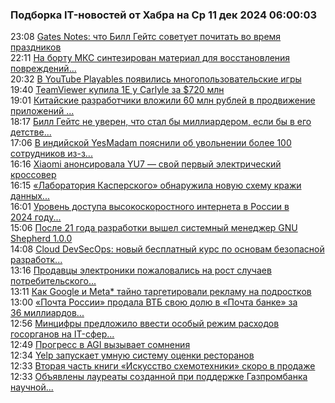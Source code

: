 <h3>Подборка IT-новостей от Хабра на Ср 11 дек 2024 06:00:03</h3>
<div class="rss">
  <span class="smaller gray hspace">23:08</span>
  <a class="nodecor" href="https://habr.com/ru/news/865552/?utm_source=habrahabr&utm_medium=rss&utm_campaign=865552">Gates Notes: что Билл Гейтс советует почитать во время праздников</a>
</div>
<div class="rss">
  <span class="smaller gray hspace">22:11</span>
  <a class="nodecor" href="https://habr.com/ru/news/865544/?utm_source=habrahabr&utm_medium=rss&utm_campaign=865544">На борту МКС синтезирован материал для восстановления повреждений...</a>
</div>
<div class="rss">
  <span class="smaller gray hspace">20:32</span>
  <a class="nodecor" href="https://habr.com/ru/news/865538/?utm_source=habrahabr&utm_medium=rss&utm_campaign=865538">В YouTube Playables появились многопользовательские игры</a>
</div>
<div class="rss">
  <span class="smaller gray hspace">19:40</span>
  <a class="nodecor" href="https://habr.com/ru/news/865530/?utm_source=habrahabr&utm_medium=rss&utm_campaign=865530">TeamViewer купила 1E у Carlyle за $720 млн</a>
</div>
<div class="rss">
  <span class="smaller gray hspace">19:01</span>
  <a class="nodecor" href="https://habr.com/ru/news/865520/?utm_source=habrahabr&utm_medium=rss&utm_campaign=865520">Китайские разработчики вложили 60 млн рублей в продвижение приложений ...</a>
</div>
<div class="rss">
  <span class="smaller gray hspace">18:17</span>
  <a class="nodecor" href="https://habr.com/ru/news/865516/?utm_source=habrahabr&utm_medium=rss&utm_campaign=865516">Билл Гейтс не уверен, что стал бы миллиардером, если бы в его детстве...</a>
</div>
<div class="rss">
  <span class="smaller gray hspace">17:06</span>
  <a class="nodecor" href="https://habr.com/ru/news/865508/?utm_source=habrahabr&utm_medium=rss&utm_campaign=865508">В индийской YesMadam пояснили об увольнении более 100 сотрудников из-з...</a>
</div>
<div class="rss">
  <span class="smaller gray hspace">16:16</span>
  <a class="nodecor" href="https://habr.com/ru/news/865494/?utm_source=habrahabr&utm_medium=rss&utm_campaign=865494">Xiaomi анонсировала YU7 — свой первый электрический кроссовер</a>
</div>
<div class="rss">
  <span class="smaller gray hspace">16:15</span>
  <a class="nodecor" href="https://habr.com/ru/news/865492/?utm_source=habrahabr&utm_medium=rss&utm_campaign=865492">«Лаборатория Касперского» обнаружила новую схему кражи данных...</a>
</div>
<div class="rss">
  <span class="smaller gray hspace">16:01</span>
  <a class="nodecor" href="https://habr.com/ru/news/865486/?utm_source=habrahabr&utm_medium=rss&utm_campaign=865486">Уровень доступа высокоскоростного интернета в России в 2024 году...</a>
</div>
<div class="rss">
  <span class="smaller gray hspace">15:06</span>
  <a class="nodecor" href="https://habr.com/ru/news/865474/?utm_source=habrahabr&utm_medium=rss&utm_campaign=865474">После 21 года разработки вышел системный менеджер GNU Shepherd 1.0.0</a>
</div>
<div class="rss">
  <span class="smaller gray hspace">14:08</span>
  <a class="nodecor" href="https://habr.com/ru/companies/beeline_cloud/news/865462/?utm_source=habrahabr&utm_medium=rss&utm_campaign=865462">Cloud DevSecOps: новый бесплатный курс по основам безопасной разработк...</a>
</div>
<div class="rss">
  <span class="smaller gray hspace">13:16</span>
  <a class="nodecor" href="https://habr.com/ru/news/865446/?utm_source=habrahabr&utm_medium=rss&utm_campaign=865446">Продавцы электроники пожаловались на рост случаев потребительского...</a>
</div>
<div class="rss">
  <span class="smaller gray hspace">13:11</span>
  <a class="nodecor" href="https://habr.com/ru/companies/bothub/news/865444/?utm_source=habrahabr&utm_medium=rss&utm_campaign=865444">Как Google и Meta* тайно таргетировали рекламу на подростков</a>
</div>
<div class="rss">
  <span class="smaller gray hspace">13:00</span>
  <a class="nodecor" href="https://habr.com/ru/news/865436/?utm_source=habrahabr&utm_medium=rss&utm_campaign=865436">«Почта России» продала ВТБ свою долю в «Почта банке» за 36 миллиардов...</a>
</div>
<div class="rss">
  <span class="smaller gray hspace">12:56</span>
  <a class="nodecor" href="https://habr.com/ru/news/865434/?utm_source=habrahabr&utm_medium=rss&utm_campaign=865434">Минцифры предложило ввести особый режим расходов госорганов на IT-сфер...</a>
</div>
<div class="rss">
  <span class="smaller gray hspace">12:49</span>
  <a class="nodecor" href="https://habr.com/ru/companies/bothub/news/865432/?utm_source=habrahabr&utm_medium=rss&utm_campaign=865432">Прогресс в AGI вызывает сомнения</a>
</div>
<div class="rss">
  <span class="smaller gray hspace">12:34</span>
  <a class="nodecor" href="https://habr.com/ru/companies/bothub/news/865426/?utm_source=habrahabr&utm_medium=rss&utm_campaign=865426">Yelp запускает умную систему оценки ресторанов</a>
</div>
<div class="rss">
  <span class="smaller gray hspace">12:33</span>
  <a class="nodecor" href="https://habr.com/ru/news/865418/?utm_source=habrahabr&utm_medium=rss&utm_campaign=865418">Вторая часть книги «Искусство схемотехники» скоро в продаже</a>
</div>
<div class="rss">
  <span class="smaller gray hspace">12:33</span>
  <a class="nodecor" href="https://habr.com/ru/news/865424/?utm_source=habrahabr&utm_medium=rss&utm_campaign=865424">Объявлены лауреаты созданной при поддержке Газпромбанка научной...</a>
</div>